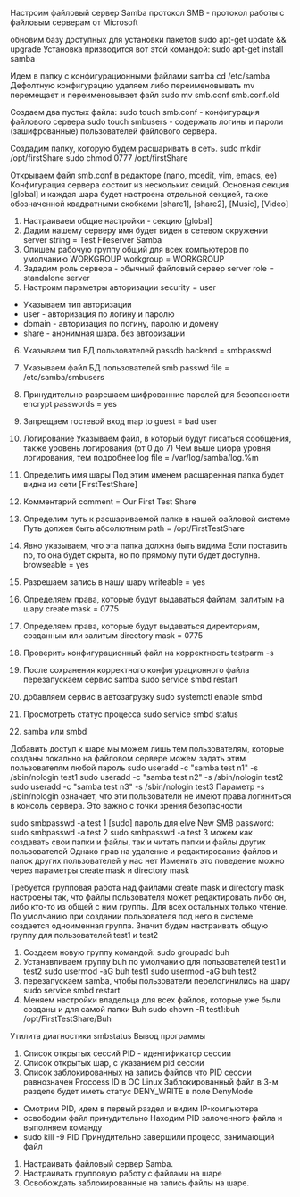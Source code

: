 Настроим  файловый сервер Samba 
протокол SMB - протокол работы с файловым серверам от Microsoft

обновим базу доступных для установки пакетов 
sudo apt-get update && upgrade
Установка призводится вот этой командой:
sudo apt-get install samba

Идем в папку с конфигурационными файлами samba
cd /etc/samba
Дефолтную конфигурацию удаляем либо переименовывать
mv перемещает и переименовывает файл
sudo mv smb.conf smb.conf.old

Cоздаем два пустых файла:
sudo touch smb.conf - конфигурация файлового сервера
sudo touch smbusers - содержать логины и пароли (зашифрованные) пользователей файлового сервера.

Cоздадим папку, которую будем расшаривать в сеть.
sudo mkdir /opt/firstShare
sudo chmod 0777 /opt/firstShare

Открываем файл smb.conf в редакторе (nano, mcedit, vim, emacs, ee)
Конфигурация сервера состоит из нескольких секций.
Основная секция [global] и каждая шара будет настроена отдельной секцией, 
также обозначенной квадратными скобками [share1], [share2], [Music], [Video]

1. Настраиваем общие настройки - секцию [global]
2. Дадим нашему серверу имя будет виден в сетевом окружении
server string = Test Fileserver Samba
3. Опишем рабочую группу общий для всех компьютеров по умолчанию WORKGROUP
workgroup = WORKGROUP
4. Зададим роль сервера - обычный файловый сервер
server role = standalone server
5. Настроим параметры авторизации
security = user
- Указываем тип авторизации 
- user - авторизация по логину и паролю
- domain - авторизация по логину, паролю и домену
- share - анонимная шара. без авторизации
6. Указываем тип БД пользователей
passdb backend = smbpasswd
7. Указываем файл БД пользователей
smb passwd file = /etc/samba/smbusers
8. Принудительно разрешаем шифрованние паролей для безопасности
encrypt passwords = yes
9. Запрещаем гостевой вход
map to guest = bad user
10. Логирование
Указываем файл, в который будут писаться сообщения,
также уровень логирования (от 0 до 7)
Чем выше цифра уровня логирования, тем подробнее 
log file = /var/log/samba/log.%m

1. Определить имя шары 
Под этим именем расшаренная папка будет видна из сети
[FirstTestShare]
2. Комментарий
comment = Our First Test Share
3. Определим путь к расшариваемой папке в нашей файловой системе
Путь должен быть абсолютным
path = /opt/FirstTestShare
4. Явно указываем, что эта папка должна быть видима
Если поставить no, то она будет скрыта, но по прямому пути будет доступна.
browseable = yes
5. Разрешаем запись в нашу шару
writeable = yes
6. Определяем права, которые будут выдаваться файлам, залитым на шару
create mask = 0775
7. Определяем права, которые будут выдаваться директориям, созданным или залитым 
directory mask = 0775
8. Проверить конфигурационный файл на корректность
testparm -s 
9. После сохранения корректного конфигурационного файла перезапускаем сервис samba
sudo service smbd restart
10. добавляем сервис в автозагрузку
sudo systemctl enable smbd
11. Просмотреть статус процесса
sudo service smbd status
12. samba или smbd

Добавить доступ к шаре мы можем лишь тем пользователям, 
которые созданы локально на файловом сервере
можем задать этим пользователям любой пароль
sudo useradd -c "samba test n1" -s /sbin/nologin test1
sudo useradd -c "samba test n2" -s /sbin/nologin test2
sudo useradd -c "samba test n3" -s /sbin/nologin test3
Параметр -s /sbin/nologin означает, что эти пользователи не имеют права логиниться в консоль сервера. 
Это важно с точки зрения безопасности

sudo smbpasswd -a test 1
[sudo] пароль для elve New SMB password:
sudo smbpasswd -a test 2
sudo smbpasswd -a test 3
можем как создавать свои папки и файлы, так и читать папки и файлы других пользователей
Однако прав на удаление и редактирование файлов и папок других пользователей у нас нет
Изменить это поведение можно через параметры create mask и directory mask

Требуется групповая работа над файлами
create mask и directory mask настроены так, что файлы пользователя 
может редактировать либо он, либо кто-то из общей с ним группы. Для всех остальных только чтение.
По умолчанию при создании пользователя под него в системе создается одноименная группа.
Значит будем настраивать общую группу для пользователей test1 и test2
1. Создаем новую группу командой:
sudo groupadd buh
2. Устанавливаем группу buh по умолчанию для пользователей test1 и test2
sudo usermod -aG buh test1
sudo usermod -aG buh test2
3. перезапускаем samba, чтобы пользователи перелогинились на шару
sudo service smbd restart
4. Меняем настройки владельца для всех файлов, которые уже были созданы и для самой папки Buh
sudo chown -R test1:buh /opt/FirstTestShare/Buh

Утилита диагностики smbstatus
Вывод программы 
1. Список открытых сессий PID - идентификатор сессии
2. Список открытых шар, с указанием pid сессии
3. Список заблокированных на запись файлов
что PID сессии равнозначен Proccess ID в ОС Linux
Заблокированный файл в 3-м разделе будет иметь статус DENY_WRITE в поле DenyMode
- Смотрим PID, идем в первый раздел и видим IP-компьютера
- освободим файл принудительно
Находим PID залоченного файла и выполняем команду
- sudo kill -9 PID
Принудительно завершили процесс, занимающий файл

1. Настраивать файловый сервер Samba.
2. Настраивать групповую работу с файлами на шаре
3. Освобождать заблокированные на запись файлы на шаре.